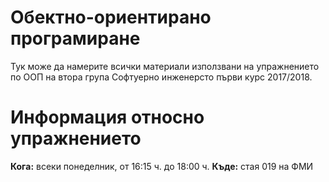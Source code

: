 # Обектно-ориентирано програмиране
Тук може да намерите всички материали използвани на упражнението по ООП на втора група Софтуерно инженерсто първи курс 2017/2018. 

# Информация относно упражнението
**Кога:** всеки понеделник, от 16:15 ч. до 18:00 ч.
**Къде:** стая 019 на ФМИ
